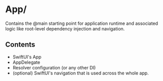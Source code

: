 # App/

Contains the @main starting point for application runtime and associated logic like root-level dependency injection and navigation.

## Contents

- SwiftUI's App
- AppDelegate
- Resolver configuration (or any other DI)
- (optional) SwiftUI's navigation that is used across the whole app.
